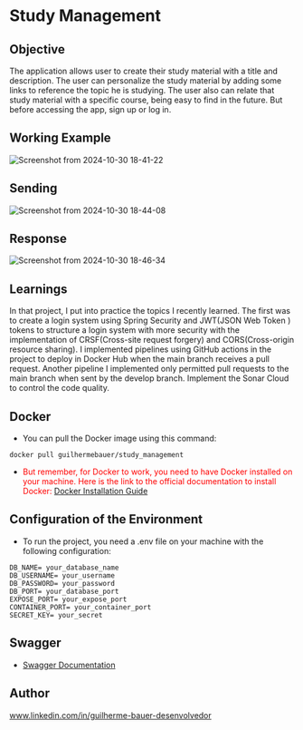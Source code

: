 # Study Management

## Objective  
The application allows user to create their study material with a title and description. The user can personalize 
the study material by adding some links to reference the topic he is studying. 
The user also can relate that study material with a specific course, being easy to find in the future.
But before accessing the app, sign up or log in. 

## Working Example  

![Screenshot from 2024-10-30 18-41-22](https://github.com/user-attachments/assets/71d80af9-ef8a-4797-a2d0-598e86a54088)

## Sending 
![Screenshot from 2024-10-30 18-44-08](https://github.com/user-attachments/assets/f93c62a6-96f2-4aa1-a526-ee5b0e60a588)

## Response
![Screenshot from 2024-10-30 18-46-34](https://github.com/user-attachments/assets/8192ba06-2fc2-4f33-9439-71a5dfe245e5)



## Learnings 
In that project, I put into practice the topics I recently learned. The first was to create a login system using Spring Security and JWT(JSON Web Token ) 
tokens to structure a login system with more security with the implementation of CRSF(Cross-site request forgery) and CORS(Cross-origin resource sharing). 
I implemented pipelines using GitHub actions in the project to deploy in Docker Hub when the main branch receives a pull request. Another pipeline 
I implemented only permitted pull requests to the main branch when sent by the develop branch. Implement the Sonar Cloud to control the code quality.

## Docker 

* You can pull the Docker image using this command:
 ```dotdocker
docker pull guilhermebauer/study_management
```

* <span style="color:red;"> But remember, for Docker to work, you need to have Docker installed on your machine. Here is the link to the official documentation to install Docker: [Docker Installation Guide](https://docs.docker.com/get-docker/)</span>


## Configuration of the Environment

* To run the project, you need a .env file on your machine with the following configuration:

```dotenv
DB_NAME= your_database_name
DB_USERNAME= your_username
DB_PASSWORD= your_password
DB_PORT= your_database_port
EXPOSE_PORT= your_expose_port
CONTAINER_PORT= your_container_port
SECRET_KEY= your_secret
```

## Swagger

* [Swagger Documentation](http://localhost:8080/swagger-ui/index.html)
  
## Author
 www.linkedin.com/in/guilherme-bauer-desenvolvedor
